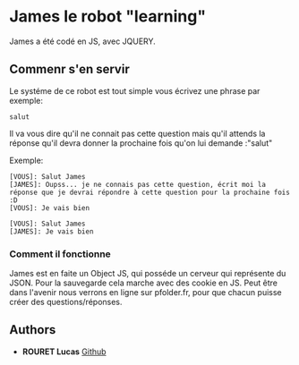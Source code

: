 # James le robot "learning"
James a été codé en JS, avec JQUERY.

## Commenr s'en servir

Le systéme de ce robot est tout simple vous écrivez une phrase par exemple:
```
salut
```
Il va vous dire qu'il ne connait pas cette question mais qu'il attends la réponse qu'il devra donner la prochaine fois qu'on lui demande :"salut"

Exemple:
```
[VOUS]: Salut James
[JAMES]: Oupss... je ne connais pas cette question, écrit moi la réponse que je devrai répondre à cette question pour la prochaine fois :D
[VOUS]: Je vais bien

[VOUS]: Salut James
[JAMES]: Je vais bien
```
### Comment il fonctionne

James est en faite un Object JS, qui posséde un cerveur qui représente du JSON. Pour la sauvegarde cela marche avec des cookie en JS.
Peut être dans l'avenir nous verrons en ligne sur pfolder.fr, pour que chacun puisse créer des questions/réponses.

## Authors

* **ROURET Lucas**  [Github](https://github.com/rouret)

